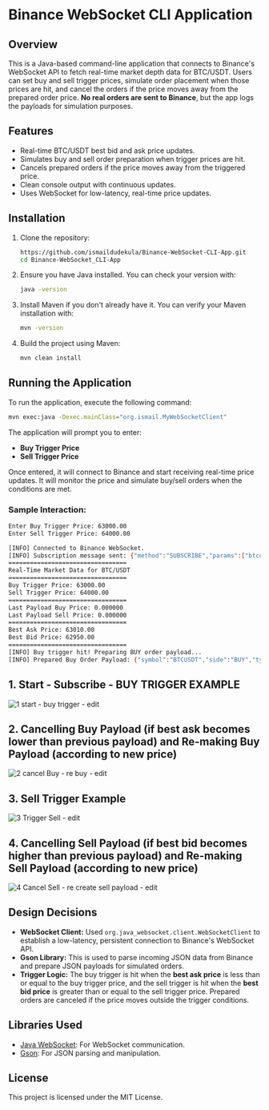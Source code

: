 # Binance WebSocket CLI Application

## Overview

This is a Java-based command-line application that connects to Binance's WebSocket API to fetch real-time market depth data for BTC/USDT. Users can set buy and sell trigger prices, simulate order placement when those prices are hit, and cancel the orders if the price moves away from the prepared order price. **No real orders are sent to Binance**, but the app logs the payloads for simulation purposes.

## Features

- Real-time BTC/USDT best bid and ask price updates.
- Simulates buy and sell order preparation when trigger prices are hit.
- Cancels prepared orders if the price moves away from the triggered price.
- Clean console output with continuous updates.
- Uses WebSocket for low-latency, real-time price updates.

## Installation

1. Clone the repository:
   ```bash
   https://github.com/ismaildudekula/Binance-WebSocket-CLI-App.git
   cd Binance-WebSocket_CLI-App
   ```

2. Ensure you have Java installed. You can check your version with:
   ```bash
   java -version
   ```

3. Install Maven if you don't already have it. You can verify your Maven installation with:
   ```bash
   mvn -version
   ```

4. Build the project using Maven:
   ```bash
   mvn clean install
   ```

## Running the Application

To run the application, execute the following command:
```bash
mvn exec:java -Dexec.mainClass="org.ismail.MyWebSocketClient"
```

The application will prompt you to enter:
- **Buy Trigger Price**
- **Sell Trigger Price**

Once entered, it will connect to Binance and start receiving real-time price updates. It will monitor the price and simulate buy/sell orders when the conditions are met.

### Sample Interaction:

```bash
Enter Buy Trigger Price: 63000.00
Enter Sell Trigger Price: 64000.00

[INFO] Connected to Binance WebSocket.
[INFO] Subscription message sent: {"method":"SUBSCRIBE","params":["btcusdt@depth"],"id":1}
=================================
Real-Time Market Data for BTC/USDT
=================================
Buy Trigger Price: 63000.00
Sell Trigger Price: 64000.00
=================================
Last Payload Buy Price: 0.000000
Last Payload Sell Price: 0.000000
=================================
Best Ask Price: 63010.00
Best Bid Price: 62950.00
=================================
[INFO] Buy trigger hit! Preparing BUY order payload...
[INFO] Prepared Buy Order Payload: {"symbol":"BTCUSDT","side":"BUY","type":"LIMIT","price":"63000.00","quantity":"0.001","timeInForce":"GTC","orderId":"uuid-1234"}
```
## 1. Start - Subscribe - BUY TRIGGER EXAMPLE
![1 start - buy trigger - edit](https://github.com/user-attachments/assets/8ffa7484-7972-4b58-8d3e-f142c619d66a)

## 2. Cancelling Buy Payload (if best ask becomes lower than previous payload) and Re-making Buy Payload (according to new price)
![2  cancel Buy - re buy - edit](https://github.com/user-attachments/assets/04ee2501-353e-4464-8760-96ace167e080)

## 3. Sell Trigger Example
![3  Trigger Sell - edit](https://github.com/user-attachments/assets/5d550af9-d288-4f2c-ab66-1023370aa826)

##  4. Cancelling Sell Payload (if best bid becomes higher than previous payload) and Re-making Sell Payload (according to new price)
![4  Cancel Sell - re create sell payload - edit](https://github.com/user-attachments/assets/46e8de82-6d63-44a8-b123-24b37e885b5d)

## Design Decisions

- **WebSocket Client:** Used `org.java_websocket.client.WebSocketClient` to establish a low-latency, persistent connection to Binance's WebSocket API.
- **Gson Library:** This is used to parse incoming JSON data from Binance and prepare JSON payloads for simulated orders.
- **Trigger Logic:** The buy trigger is hit when the **best ask price** is less than or equal to the buy trigger price, and the sell trigger is hit when the **best bid price** is greater than or equal to the sell trigger price. Prepared orders are canceled if the price moves outside the trigger conditions.

## Libraries Used

- [Java WebSocket](https://github.com/TooTallNate/Java-WebSocket): For WebSocket communication.
- [Gson](https://github.com/google/gson): For JSON parsing and manipulation.

## License

This project is licensed under the MIT License.
